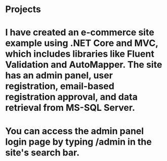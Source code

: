 # Projects
# I have created an e-commerce site example using .NET Core and MVC, which includes libraries like Fluent Validation and AutoMapper. The site has an admin panel, user registration, email-based registration approval, and data retrieval from MS-SQL Server.
# You can access the admin panel login page by typing /admin in the site's search bar.
